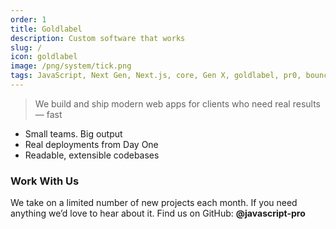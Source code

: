 ```yaml
---
order: 1
title: Goldlabel
description: Custom software that works
slug: /
icon: goldlabel
image: /png/system/tick.png
tags: JavaScript, Next Gen, Next.js, core, Gen X, goldlabel, pr0, bouncer, AI Prompt Engineering, ChatGPT, OpenAI, Singularity, Frontend, Vanilla JS, TypeScript, React, Angular, Vue, Material UI, MUI, Flash, Server Side JavaScript, Node, Gatsby, NextJS, Headless CMS
---
```


> We build and ship modern web apps for clients who need real results — fast

- Small teams. Big output
- Real deployments from Day One
- Readable, extensible codebases

### Work With Us

We take on a limited number of new projects each month. If you need anything we’d love to hear about it. Find us on GitHub: **@javascript-pro**
